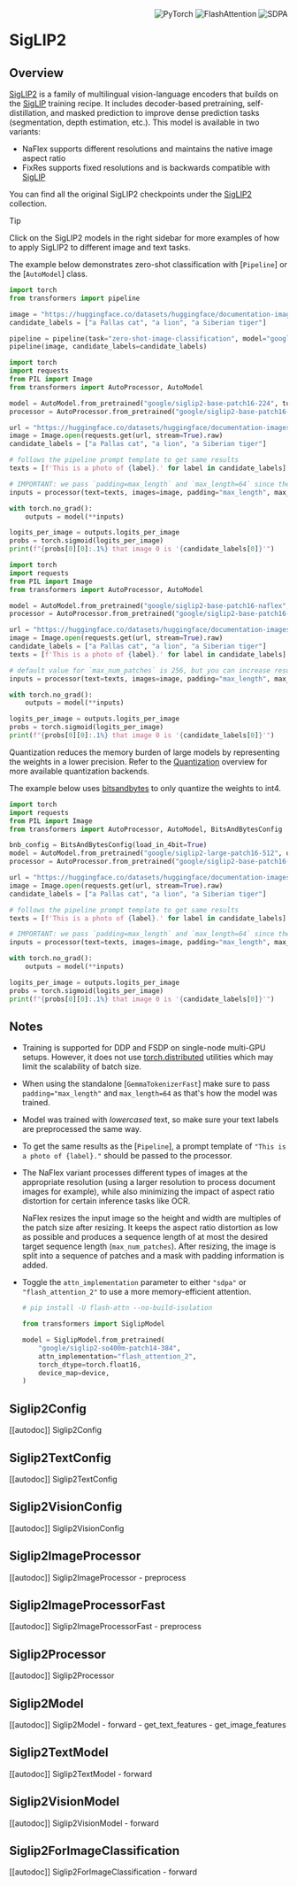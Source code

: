 <!--Copyright 2025 The HuggingFace Team. All rights reserved.

Licensed under the Apache License, Version 2.0 (the "License"); you may not use this file except in compliance with
the License. You may obtain a copy of the License at

http://www.apache.org/licenses/LICENSE-2.0

Unless required by applicable law or agreed to in writing, software distributed under the License is distributed on
an "AS IS" BASIS, WITHOUT WARRANTIES OR CONDITIONS OF ANY KIND, either express or implied. See the License for the
specific language governing permissions and limitations under the License.

⚠️ Note that this file is in Markdown but contain specific syntax for our doc-builder (similar to MDX) that may not be
rendered properly in your Markdown viewer.

-->

<div style="float: right;">
    <div class="flex flex-wrap space-x-1">
            <img alt="PyTorch" src="https://img.shields.io/badge/PyTorch-DE3412?style=flat&logo=pytorch&logoColor=white">
            <img alt="FlashAttention" src="https://img.shields.io/badge/%E2%9A%A1%EF%B8%8E%20FlashAttention-eae0c8?style=flat">
            <img alt="SDPA" src="https://img.shields.io/badge/SDPA-DE3412?style=flat&logo=pytorch&logoColor=white">
    </div>
</div>

# SigLIP2

## Overview

[SigLIP2](https://huggingface.co/papers/2502.14786) is a family of multilingual vision-language encoders that builds on the [SigLIP](./siglip) training recipe. It includes decoder-based pretraining, self-distillation, and masked prediction to improve dense prediction tasks (segmentation, depth estimation, etc.). This model is available in two variants:

- NaFlex supports different resolutions and maintains the native image aspect ratio
- FixRes supports fixed resolutions and is backwards compatible with [SigLIP](./siglip)


You can find all the original SigLIP2 checkpoints under the [SigLIP2](https://huggingface.co/collections/google/siglip2-67b5dcef38c175486e240107) collection.

> [!TIP]
> Click on the SigLIP2 models in the right sidebar for more examples of how to apply SigLIP2 to different image and text tasks.

The example below demonstrates zero-shot classification with [`Pipeline`] or the [`AutoModel`] class.

<hfoptions id="usage">
<hfoption id="Pipeline">

```py
import torch
from transformers import pipeline

image = "https://huggingface.co/datasets/huggingface/documentation-images/resolve/main/pipeline-cat-chonk.jpeg"
candidate_labels = ["a Pallas cat", "a lion", "a Siberian tiger"]

pipeline = pipeline(task="zero-shot-image-classification", model="google/siglip2-base-patch16-224", device=0, torch_dtype=torch.bfloat16)
pipeline(image, candidate_labels=candidate_labels)
```

</hfoption>
<hfoption id="AutoModel - FixRes">

```py
import torch
import requests
from PIL import Image
from transformers import AutoProcessor, AutoModel

model = AutoModel.from_pretrained("google/siglip2-base-patch16-224", torch_dtype=torch.float16, device_map="auto", attn_implementation="sdpa")
processor = AutoProcessor.from_pretrained("google/siglip2-base-patch16-224")

url = "https://huggingface.co/datasets/huggingface/documentation-images/resolve/main/pipeline-cat-chonk.jpeg"
image = Image.open(requests.get(url, stream=True).raw)
candidate_labels = ["a Pallas cat", "a lion", "a Siberian tiger"]

# follows the pipeline prompt template to get same results
texts = [f'This is a photo of {label}.' for label in candidate_labels]

# IMPORTANT: we pass `padding=max_length` and `max_length=64` since the model was trained with this
inputs = processor(text=texts, images=image, padding="max_length", max_length=64, return_tensors="pt").to("cuda")

with torch.no_grad():
    outputs = model(**inputs)

logits_per_image = outputs.logits_per_image
probs = torch.sigmoid(logits_per_image)
print(f"{probs[0][0]:.1%} that image 0 is '{candidate_labels[0]}'")
```

</hfoption>
<hfoption id="AutoModel - NaFlex">

```py
import torch
import requests
from PIL import Image
from transformers import AutoProcessor, AutoModel

model = AutoModel.from_pretrained("google/siglip2-base-patch16-naflex", torch_dtype=torch.float16, device_map="auto", attn_implementation="sdpa")
processor = AutoProcessor.from_pretrained("google/siglip2-base-patch16-naflex")

url = "https://huggingface.co/datasets/huggingface/documentation-images/resolve/main/pipeline-cat-chonk.jpeg"
image = Image.open(requests.get(url, stream=True).raw)
candidate_labels = ["a Pallas cat", "a lion", "a Siberian tiger"]
texts = [f'This is a photo of {label}.' for label in candidate_labels]

# default value for `max_num_patches` is 256, but you can increase resulted image resolution providing higher values e.g. `max_num_patches=512`
inputs = processor(text=texts, images=image, padding="max_length", max_num_patches=256, return_tensors="pt").to("cuda")

with torch.no_grad():
    outputs = model(**inputs)

logits_per_image = outputs.logits_per_image
probs = torch.sigmoid(logits_per_image)
print(f"{probs[0][0]:.1%} that image 0 is '{candidate_labels[0]}'")
```

</hfoption>
</hfoptions>

Quantization reduces the memory burden of large models by representing the weights in a lower precision. Refer to the [Quantization](../quantization/overview) overview for more available quantization backends.

The example below uses [bitsandbytes](../quantization/bitsandbytes) to only quantize the weights to int4.

```py
import torch
import requests
from PIL import Image
from transformers import AutoProcessor, AutoModel, BitsAndBytesConfig

bnb_config = BitsAndBytesConfig(load_in_4bit=True)
model = AutoModel.from_pretrained("google/siglip2-large-patch16-512", quantization_config=bnb_config, device_map="auto", attn_implementation="sdpa")
processor = AutoProcessor.from_pretrained("google/siglip2-base-patch16-224")

url = "https://huggingface.co/datasets/huggingface/documentation-images/resolve/main/pipeline-cat-chonk.jpeg"
image = Image.open(requests.get(url, stream=True).raw)
candidate_labels = ["a Pallas cat", "a lion", "a Siberian tiger"]

# follows the pipeline prompt template to get same results
texts = [f'This is a photo of {label}.' for label in candidate_labels]

# IMPORTANT: we pass `padding=max_length` and `max_length=64` since the model was trained with this
inputs = processor(text=texts, images=image, padding="max_length", max_length=64, return_tensors="pt").to("cuda")

with torch.no_grad():
    outputs = model(**inputs)

logits_per_image = outputs.logits_per_image
probs = torch.sigmoid(logits_per_image)
print(f"{probs[0][0]:.1%} that image 0 is '{candidate_labels[0]}'")
```

## Notes

- Training is supported for DDP and FSDP on single-node multi-GPU setups. However, it does not use [torch.distributed](https://pytorch.org/tutorials/beginner/dist_overview.html) utilities which may limit the scalability of batch size.
- When using the standalone [`GemmaTokenizerFast`] make sure to pass `padding="max_length"` and `max_length=64` as that's how the model was trained.
- Model was trained with *lowercased* text, so make sure your text labels are preprocessed the same way.
- To get the same results as the [`Pipeline`], a prompt template of `"This is a photo of {label}."` should be passed to the processor.
- The NaFlex variant processes different types of images at the appropriate resolution (using a larger resolution to process document images for example), while also minimizing the impact of aspect ratio distortion for certain inference tasks like OCR.

   NaFlex resizes the input image so the height and width are multiples of the patch size after resizing. It keeps the aspect ratio distortion as low as possible and produces a sequence length of at most the desired target sequence length (`max_num_patches`). After resizing, the image is split into a sequence of patches and a mask with padding information is added.
- Toggle the `attn_implementation` parameter to either `"sdpa"` or `"flash_attention_2"` to use a more memory-efficient attention.
    ```py
    # pip install -U flash-attn --no-build-isolation

    from transformers import SiglipModel

    model = SiglipModel.from_pretrained(
        "google/siglip2-so400m-patch14-384",
        attn_implementation="flash_attention_2",
        torch_dtype=torch.float16,
        device_map=device,
    )
    ```
## Siglip2Config

[[autodoc]] Siglip2Config

## Siglip2TextConfig

[[autodoc]] Siglip2TextConfig

## Siglip2VisionConfig

[[autodoc]] Siglip2VisionConfig

## Siglip2ImageProcessor

[[autodoc]] Siglip2ImageProcessor
    - preprocess

## Siglip2ImageProcessorFast

[[autodoc]] Siglip2ImageProcessorFast
    - preprocess

## Siglip2Processor

[[autodoc]] Siglip2Processor

## Siglip2Model

[[autodoc]] Siglip2Model
    - forward
    - get_text_features
    - get_image_features

## Siglip2TextModel

[[autodoc]] Siglip2TextModel
    - forward

## Siglip2VisionModel

[[autodoc]] Siglip2VisionModel
    - forward

## Siglip2ForImageClassification

[[autodoc]] Siglip2ForImageClassification
    - forward
